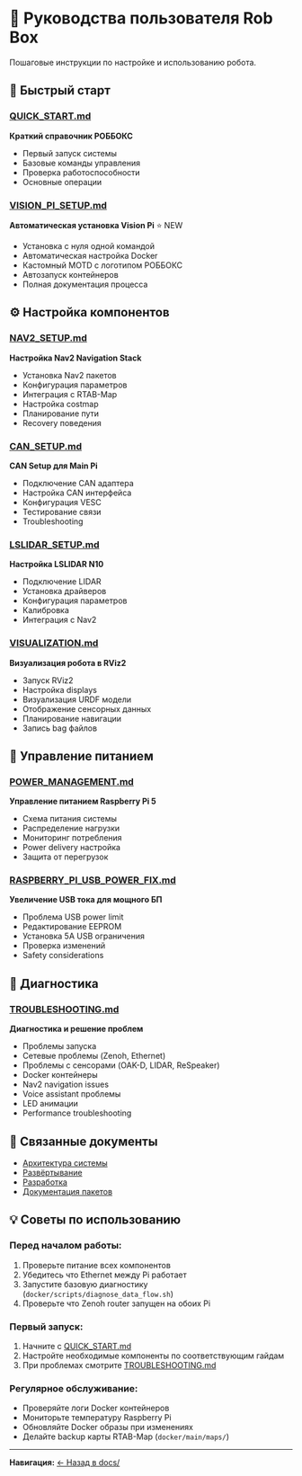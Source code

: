 # 📖 Руководства пользователя Rob Box

Пошаговые инструкции по настройке и использованию робота.

## 🚀 Быстрый старт

### [QUICK_START.md](QUICK_START.md)
**Краткий справочник РОББОКС**

- Первый запуск системы
- Базовые команды управления
- Проверка работоспособности
- Основные операции

### [VISION_PI_SETUP.md](VISION_PI_SETUP.md)
**Автоматическая установка Vision Pi** ⭐ NEW

- Установка с нуля одной командой
- Автоматическая настройка Docker
- Кастомный MOTD с логотипом РОББОКС
- Автозапуск контейнеров
- Полная документация процесса

## ⚙️ Настройка компонентов

### [NAV2_SETUP.md](NAV2_SETUP.md)
**Настройка Nav2 Navigation Stack**

- Установка Nav2 пакетов
- Конфигурация параметров
- Интеграция с RTAB-Map
- Настройка costmap
- Планирование пути
- Recovery поведения

### [CAN_SETUP.md](CAN_SETUP.md)
**CAN Setup для Main Pi**

- Подключение CAN адаптера
- Настройка CAN интерфейса
- Конфигурация VESC
- Тестирование связи
- Troubleshooting

### [LSLIDAR_SETUP.md](LSLIDAR_SETUP.md)
**Настройка LSLIDAR N10**

- Подключение LIDAR
- Установка драйверов
- Конфигурация параметров
- Калибровка
- Интеграция с Nav2

### [VISUALIZATION.md](VISUALIZATION.md)
**Визуализация робота в RViz2**

- Запуск RViz2
- Настройка displays
- Визуализация URDF модели
- Отображение сенсорных данных
- Планирование навигации
- Запись bag файлов

## 🔌 Управление питанием

### [POWER_MANAGEMENT.md](POWER_MANAGEMENT.md)
**Управление питанием Raspberry Pi 5**

- Схема питания системы
- Распределение нагрузки
- Мониторинг потребления
- Power delivery настройка
- Защита от перегрузок

### [RASPBERRY_PI_USB_POWER_FIX.md](RASPBERRY_PI_USB_POWER_FIX.md)
**Увеличение USB тока для мощного БП**

- Проблема USB power limit
- Редактирование EEPROM
- Установка 5A USB ограничения
- Проверка изменений
- Safety considerations

## 🔧 Диагностика

### [TROUBLESHOOTING.md](TROUBLESHOOTING.md)
**Диагностика и решение проблем**

- Проблемы запуска
- Сетевые проблемы (Zenoh, Ethernet)
- Проблемы с сенсорами (OAK-D, LIDAR, ReSpeaker)
- Docker контейнеры
- Nav2 navigation issues
- Voice assistant проблемы
- LED анимации
- Performance troubleshooting

## 🔗 Связанные документы

- [Архитектура системы](../architecture/SYSTEM_OVERVIEW.md)
- [Развёртывание](../deployment/)
- [Разработка](../development/)
- [Документация пакетов](../packages/)

## 💡 Советы по использованию

### Перед началом работы:
1. Проверьте питание всех компонентов
2. Убедитесь что Ethernet между Pi работает
3. Запустите базовую диагностику (`docker/scripts/diagnose_data_flow.sh`)
4. Проверьте что Zenoh router запущен на обоих Pi

### Первый запуск:
1. Начните с [QUICK_START.md](QUICK_START.md)
2. Настройте необходимые компоненты по соответствующим гайдам
3. При проблемах смотрите [TROUBLESHOOTING.md](TROUBLESHOOTING.md)

### Регулярное обслуживание:
- Проверяйте логи Docker контейнеров
- Мониторьте температуру Raspberry Pi
- Обновляйте Docker образы при изменениях
- Делайте backup карты RTAB-Map (`docker/main/maps/`)

---

**Навигация:** [← Назад в docs/](../README.md)
